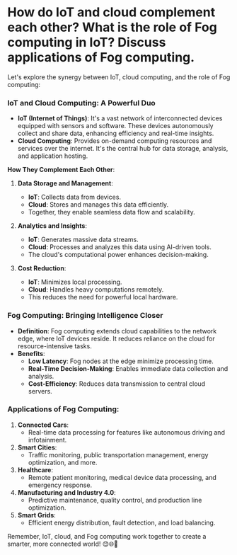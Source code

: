 # How do IoT and cloud complement each other? What is the role of Fog computing in IoT? Discuss applications of Fog computing.
Let's explore the synergy between IoT, cloud computing, and the role of Fog computing:

### **IoT and Cloud Computing: A Powerful Duo**
- **IoT (Internet of Things)**: It's a vast network of interconnected devices equipped with sensors and software. These devices autonomously collect and share data, enhancing efficiency and real-time insights.
- **Cloud Computing**: Provides on-demand computing resources and services over the internet. It's the central hub for data storage, analysis, and application hosting.

**How They Complement Each Other**:
1. **Data Storage and Management**:
   - **IoT**: Collects data from devices.
   - **Cloud**: Stores and manages this data efficiently.
   - Together, they enable seamless data flow and scalability.

2. **Analytics and Insights**:
   - **IoT**: Generates massive data streams.
   - **Cloud**: Processes and analyzes this data using AI-driven tools.
   - The cloud's computational power enhances decision-making.

3. **Cost Reduction**:
   - **IoT**: Minimizes local processing.
   - **Cloud**: Handles heavy computations remotely.
   - This reduces the need for powerful local hardware.

### **Fog Computing: Bringing Intelligence Closer**
- **Definition**: Fog computing extends cloud capabilities to the network edge, where IoT devices reside. It reduces reliance on the cloud for resource-intensive tasks.
- **Benefits**:
    - **Low Latency**: Fog nodes at the edge minimize processing time.
    - **Real-Time Decision-Making**: Enables immediate data collection and analysis.
    - **Cost-Efficiency**: Reduces data transmission to central cloud servers.

### **Applications of Fog Computing**:
1. **Connected Cars**:
   - Real-time data processing for features like autonomous driving and infotainment.
2. **Smart Cities**:
   - Traffic monitoring, public transportation management, energy optimization, and more.
3. **Healthcare**:
   - Remote patient monitoring, medical device data processing, and emergency response.
4. **Manufacturing and Industry 4.0**:
   - Predictive maintenance, quality control, and production line optimization.
5. **Smart Grids**:
   - Efficient energy distribution, fault detection, and load balancing.

Remember, IoT, cloud, and Fog computing work together to create a smarter, more connected world! 😊🌐🔌

